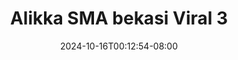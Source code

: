 --- 
title: "Alikka SMA bekasi Viral 3"
description: "nonton bokep Alikka SMA bekasi Viral 3 dood    "
date: 2024-10-16T00:12:54-08:00
file_code: "eb6e26m4amhr"
draft: false
cover: "ikx1ussk5otg3l9o.jpg"
tags: ["Alikka", "SMA", "bekasi", "Viral", "bokep-indo", "bokep-viral", "bokep-ig"]
length: 250
fld_id: "1398465"
foldername: "Alika SMA"
categories: ["Alika SMA"]
views: 28
---